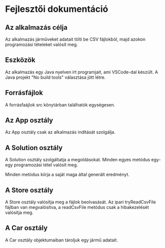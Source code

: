 # Fejlesztői dokumentáció 

## Az alkalmazás célja

Az alkalmazás járműveket adatait tölti be CSV fájlokból, majd azokon programozási tételeket valósít meg.

## Eszközök

Az alkalmazás egy Java nyelven írt programjait, ami VSCode-dal készült. A Java projekt "No build tools" választása jött létre.

## Forrásfájlok

A forrásfaájlok src könytárban találhatók egységesen.

## Az App osztály

Az App osztály csak az alkalmazás indítását szolgálja.

## A Solution osztály

A Solution osztály szolgáltatja a megoldásokat. 
Minden egyes metódus egy-egy programozási tétel valósít meg.

Minden metódus kiírja a saját maga által generált eredményt.

## A Store osztály 

A Store osztály valósítja meg a fájlok beolvasását. 
Az ipari tryReadCsvFile fájlban van megvalósítva, a readCsvFile metódus csak a hibakezelését valósítja meg.

## A Car osztály 

A Car osztály objektumaiban tároljuk egy jármű adatait.